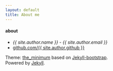 ```yaml
---
layout: default
title: About me
---
```

<div class="unit-foot">
<div class="unit-inner unit-foot-inner">
<div class="misc vcard">
<h4>about</h4>
<ul>
	<li class="contact"><address><span class="author fn n">{{ site.author.name }}</span> - <span class="fn email">{{ site.author.email }}</span></address></li>
	<li class="github"><a href="http://github.com/{{ site.author.github }}/" rel="me">github.com/{{ site.author.github }}</a></li>
</ul>
</div>
<p class="licence">
Theme: <a href="http://layouts-the.me">the_minimum</a> based on <a href="http://jekyllbootstrap.com/">Jekyll-bootstrap</a>.<br>
Powered by <a href="https://github.com/mojombo/jekyll">Jekyll</a>.
</p>
</div>
</div>
